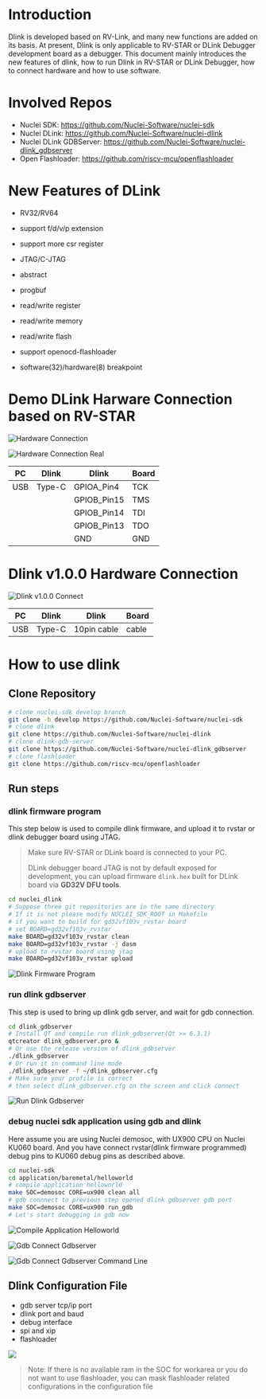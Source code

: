 # Introduction

Dlink is developed based on RV-Link, and many new functions are added on its basis.
At present, Dlink is only applicable to RV-STAR or DLink Debugger development board as a debugger.
This document mainly introduces the new features of dlink, how to run Dlink in RV-STAR or DLink Debugger,
how to connect hardware and how to use software.

# Involved Repos

- Nuclei SDK: https://github.com/Nuclei-Software/nuclei-sdk
- Nuclei DLink: https://github.com/Nuclei-Software/nuclei-dlink
- Nuclei DLink GDBServer: https://github.com/Nuclei-Software/nuclei-dlink_gdbserver
- Open Flashloader: https://github.com/riscv-mcu/openflashloader

# New Features of DLink

- RV32/RV64

- support f/d/v/p extension

- support more csr register

- JTAG/C-JTAG

- abstract

- progbuf

- read/write register

- read/write memory

- read/write flash

- support openocd-flashloader

- software(32)/hardware(8) breakpoint

# Demo DLink Harware Connection based on RV-STAR

![Hardware Connection](img/hardware_connect.png)

![Hardware Connection Real](img/hardware_connect_real.png)

| PC  | Dlink  | Dlink       | Board |
| --- | ------ | ----------- | ----- |
| USB | Type-C | GPIOA_Pin4  | TCK   |
|     |        | GPIOB_Pin15 | TMS   |
|     |        | GPIOB_Pin14 | TDI   |
|     |        | GPIOB_Pin13 | TDO   |
|     |        | GND         | GND   |

# Dlink v1.0.0 Hardware Connection

![Dlink v1.0.0 Connect](img/Dlink-v1.0.0-connect.png)

| PC  | Dlink  | Dlink       | Board |
| --- | ------ | ----------- | ----- |
| USB | Type-C | 10pin cable | cable |

# How to use dlink

## Clone Repository

```bash
# clone nuclei-sdk develop branch
git clone -b develop https://github.com/Nuclei-Software/nuclei-sdk
# clone dlink
git clone https://github.com/Nuclei-Software/nuclei-dlink
# clone dlink-gdb-server
git clone https://github.com/Nuclei-Software/nuclei-dlink_gdbserver
# clone flashloader
git clone https://github.com/riscv-mcu/openflashloader
```

## Run steps

### dlink firmware program

This step below is used to compile dlink firmware, and upload
it to rvstar or dlink debugger board using JTAG.

> Make sure RV-STAR or DLink board is connected to your PC.
>
> DLink debugger board JTAG is not by default exposed for development,
> you can upload firmware `dlink.hex` built for DLink board
> via **GD32V DFU tools**.

```bash
cd nuclei_dlink
# Suppose three git repositories are in the same directory
# If it is not please modify NUCLEI_SDK_ROOT in Makefile
# if you want to build for gd32vf103v_rvstar board
# set BOARD=gd32vf103v_rvstar
make BOARD=gd32vf103v_rvstar clean
make BOARD=gd32vf103v_rvstar -j dasm
# upload to rvstar board using jtag
make BOARD=gd32vf103v_rvstar upload
```

![Dlink Firmware Program](img/dlink_firmware_program.png)

### run dlink gdbserver

This step is used to bring up dlink gdb server, and wait for
gdb connection.

```bash
cd dlink_gdbserver
# Install QT and compile run dlink_gdbserver(Qt >= 6.3.1)
qtcreator dlink_gdbserver.pro &
# Or use the release version of dlink_gdbserver
./dlink_gdbserver
# Or run it in command line mode
./dlink_gdbserver -f ~/dlink_gdbserver.cfg
# Make sure your profile is correct
# then select dlink_gdbserver.cfg on the screen and click connect
```

![Run Dlink Gdbserver](img/run_dlink_gdbserver.png)

### debug nuclei sdk application using gdb and dlink

Here assume you are using Nuclei demosoc, with UX900 CPU on Nuclei KU060 board.
And you have connect rvstar(dlink firmware programmed) debug pins to KU060 debug pins as
described above.

```bash
cd nuclei-sdk
cd application/baremetal/helloworld
# compile application helloworld
make SOC=demosoc CORE=ux900 clean all
# gdb connnect to previous step opened dlink gdbserver gdb port
make SOC=demosoc CORE=ux900 run_gdb
# Let's start debugging in gdb now
```

![Compile Application Helloworld](img/compile_application_helloworld.png)

![Gdb Connect Gdbserver](img/gdb_connect_gdbserver.png)

![Gdb Connect Gdbserver Command Line](img/gdb_connect_gdbserver_command_line.png)

## Dlink Configuration File

- gdb server tcp/ip port
- dlink port and baud
- debug interface
- spi and xip
- flashloader

![](img/dlink-configuration-file.png)

> Note: If there is no available ram in the SOC for workarea or you do not want to use flashloader, you can mask flashloader related configurations in the configuration file
